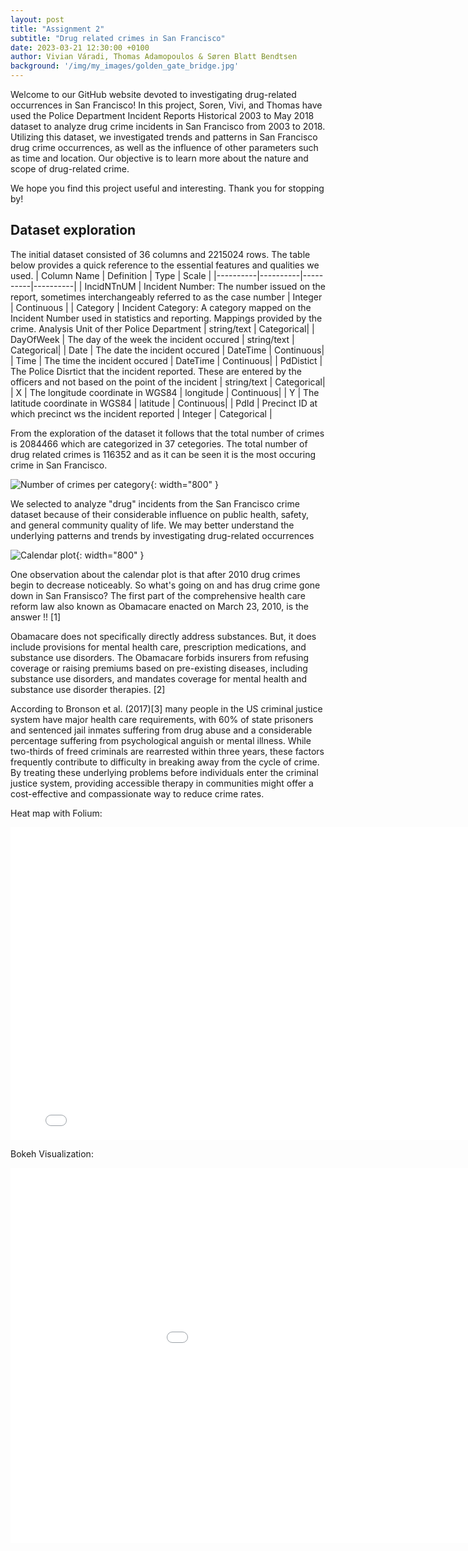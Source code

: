 ```yaml
---
layout: post
title: "Assignment 2"
subtitle: "Drug related crimes in San Francisco"
date: 2023-03-21 12:30:00 +0100
author: Vivian Váradi, Thomas Adamopoulos & Søren Blatt Bendtsen
background: '/img/my_images/golden_gate_bridge.jpg'
---
```


Welcome to our GitHub website devoted to investigating drug-related occurrences in San Francisco!
In this project, Soren, Vivi, and Thomas have used the Police Department Incident Reports Historical 2003 to May 2018 dataset to analyze drug crime incidents in San Francisco from 2003 to 2018.
Utilizing this dataset, we investigated trends and patterns in San Francisco drug crime occurrences, as well as the influence of other parameters such as time and location. Our objective is to learn more about the nature and scope of drug-related crime.

We hope you find this project useful and interesting. Thank you for stopping by!

## Dataset exploration 

The initial dataset consisted of 36 columns and  2215024 rows. The table below provides a quick reference to the essential features and qualities we used. 
| Column Name | Definition | Type | Scale |
|----------|----------|----------|----------|
| IncidNTnUM | Incident Number: The number issued on the report, sometimes interchangeably referred to as the case number  | Integer  | Continuous |
| Category | Incident Category: A category mapped on the Incident Number used in statistics and reporting. Mappings provided by the crime. Analysis Unit of ther Police Department  | string/text | Categorical|
| DayOfWeek | The day of the week the incident occured | string/text | Categorical|
| Date | The date the incident occured | DateTime | Continuous|
| Time | The time the incident occured | DateTime | Continuous|
| PdDistict | The Police Disrtict that the incident reported. These are entered by the officers and not based on the point of the incident | string/text | Categorical|
| X | The longitude coordinate in WGS84 | longitude | Continuous|
| Y | The latitude coordinate in WGS84 | latitude | Continuous|
| PdId | Precinct ID at which precinct ws the incident reported | Integer  | Categorical |

<style>
table {
    border-collapse: collapse;
    width: 80%; /* Set the width of the table to 80% of its container */
    margin-left: auto; /* Center the table horizontally */
    margin-right: auto; /* Center the table horizontally */
    box-shadow: 0 4px 8px 0 rgba(0, 0, 0, 0.2); /* Add a shadow effect */
}
table td, table th {
    border: 1px solid #ccc; /* Change the border color */
    padding: 10px; /* Increase the padding */
    font-size: 14px; /* Set the font size of the table cells */
}
table th {
    background-color: #4CAF50; /* Change the background color of the header */
    color: white; /* Change the header text color */
    font-weight: bold; /* Make the header text bold */
}
table tr:nth-child(even) {
    background-color: #f2f2f2; /* Set a background color for even rows */
}
table tr:hover {
    background-color: #ddd; /* Set a background color for row hover */
}
</style>


From the exploration of the dataset it follows that the total number of crimes is 2084466 which are categorized in 37 cetegories. The total number of drug related crimes is 116352 and as it can be seen it is the most occuring crime in San Francisco. 

![Number of crimes per category](/img/number_crimes_per_category.png){: width="800" }

We selected to analyze "drug" incidents from the San Francisco crime dataset because of their considerable influence on public health, safety, and general community quality of life. We may better understand the underlying patterns and trends by investigating drug-related occurrences

![Calendar plot](/img/updated%20calendar%20plot%20.png){: width="800" }

One observation about the calendar plot is that after 2010 drug crimes begin to decrease noticeably. So what's going on and has drug crime gone down in San Fransisco? 
The first part of the comprehensive health care reform law also known as Obamacare enacted on March 23, 2010, is the answer !! [1]

Obamacare does not specifically directly address substances. But, it does include provisions for mental health care, prescription medications, and substance use disorders.
The Obamacare forbids insurers from refusing coverage or raising premiums based on pre-existing diseases, including substance use disorders, and mandates coverage for mental health and substance use disorder therapies. [2]


According to Bronson et al. (2017)[3] many people in the US criminal justice system have major health care requirements, with 60% of state prisoners and sentenced jail inmates suffering from drug abuse and a considerable percentage suffering from psychological anguish or mental illness. While two-thirds of freed criminals are rearrested within three years, these factors frequently contribute to difficulty in breaking away from the cycle of crime. By treating these underlying problems before individuals enter the criminal justice system, providing accessible therapy in communities might offer a cost-effective and compassionate way to reduce crime rates.


Heat map with Folium:

<embed 
       type="text/html" 
       src="/viz/drugMap.html"
       width="800"
       height="500"
       >



Bokeh Visualization:

<embed 
       type="text/html" 
       src="/viz/bokeh_assignment2.html"
       width="1100"
       height="600"
       >
